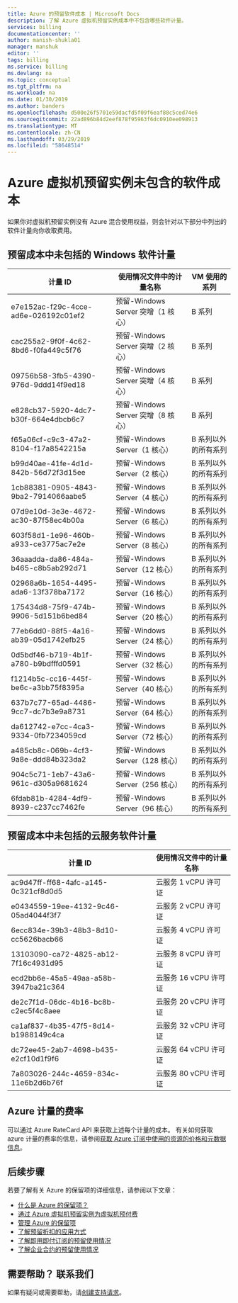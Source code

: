 ```yaml
---
title: Azure 的预留软件成本 | Microsoft Docs
description: 了解 Azure 虚拟机预留实例成本中不包含哪些软件计量。
services: billing
documentationcenter: ''
author: manish-shukla01
manager: manshuk
editor: ''
tags: billing
ms.service: billing
ms.devlang: na
ms.topic: conceptual
ms.tgt_pltfrm: na
ms.workload: na
ms.date: 01/30/2019
ms.author: banders
ms.openlocfilehash: d500e26f5701e59dacfd5f09f6eaf88c5ced74e6
ms.sourcegitcommit: 22ad896b84d2eef878f95963f6dc0910ee098913
ms.translationtype: MT
ms.contentlocale: zh-CN
ms.lasthandoff: 03/29/2019
ms.locfileid: "58648514"
---
```

# <a name="software-costs-not-included-with-azure-reserved-vm-instances"></a>Azure 虚拟机预留实例未包含的软件成本

如果你对虚拟机预留实例没有 Azure 混合使用权益，则会针对以下部分中列出的软件计量向你收取费用。

## <a name="windows-software-meters-not-included-in-reservation-cost"></a>预留成本中未包括的 Windows 软件计量

| 计量 ID | 使用情况文件中的计量名称 | VM 使用的系列 |
| ------- | ------------------------| --- |
| e7e152ac-f29c-4cce-ad6e-026192c01ef2 | 预留-Windows Server 突增（1 核心） | B 系列 |
| cac255a2-9f0f-4c62-8bd6-f0fa449c5f76 | 预留-Windows Server 突增（2 核心） | B 系列 |
| 09756b58-3fb5-4390-976d-9ddd14f9ed18 | 预留-Windows Server 突增（4 核心） | B 系列 |
| e828cb37-5920-4dc7-b30f-664e4dbcb6c7 | 预留-Windows Server 突增（8 核心） | B 系列 |
| f65a06cf-c9c3-47a2-8104-f17a8542215a | 预留-Windows Server（1 核心） | B 系列以外的所有系列 |
| b99d40ae-41fe-4d1d-842b-56d72f3d15ee | 预留-Windows Server（2 核心） | B 系列以外的所有系列 |
| 1cb88381-0905-4843-9ba2-7914066aabe5 | 预留-Windows Server（4 核心） | B 系列以外的所有系列 |
| 07d9e10d-3e3e-4672-ac30-87f58ec4b00a | 预留-Windows Server（6 核心） | B 系列以外的所有系列 |
| 603f58d1-1e96-460b-a933-ce3775ac7e2e | 预留-Windows Server（8 核心） | B 系列以外的所有系列 |
| 36aaadda-da86-484a-b465-c8b5ab292d71 | 预留-Windows Server（12 核心） | B 系列以外的所有系列 |
| 02968a6b-1654-4495-ada6-13f378ba7172 | 预留-Windows Server（16 核心） | B 系列以外的所有系列 |
| 175434d8-75f9-474b-9906-5d151b6bed84 | 预留-Windows Server（20 核心） | B 系列以外的所有系列 |
| 77eb6dd0-88f5-4a16-ab39-05d1742efb25 | 预留-Windows Server（24 核心） | B 系列以外的所有系列 |
| 0d5bdf46-b719-4b1f-a780-b9bdfffd0591 | 预留-Windows Server（32 核心） | B 系列以外的所有系列 |
| f1214b5c-cc16-445f-be6c-a3bb75f8395a | 预留-Windows Server（40 核心） | B 系列以外的所有系列 |
| 637b7c77-65ad-4486-9cc7-dc7b3e9a8731 | 预留-Windows Server（64 核心） | B 系列以外的所有系列 |
| da612742-e7cc-4ca3-9334-0fb7234059cd | 预留-Windows Server（72 核心） | B 系列以外的所有系列 |
| a485cb8c-069b-4cf3-9a8e-ddd84b323da2 | 预留-Windows Server（128 核心） | B 系列以外的所有系列 |
| 904c5c71-1eb7-43a6-961c-d305a9681624 | 预留-Windows Server（256 核心） | B 系列以外的所有系列 |
| 6fdab81b-4284-4df9-8939-c237cc7462fe | 预留-Windows Server（96 核心） | B 系列以外的所有系列 |

## <a name="cloud-services-software-meters-not-included-in-reservation-cost"></a>预留成本中未包括的云服务软件计量

| 计量 ID | 使用情况文件中的计量名称 |
| ------- | ------------------------|
|ac9d47ff-ff68-4afc-a145-0c321cf8d0d5|云服务 1 vCPU 许可证|
|e0434559-19ee-4132-9c46-05ad4044f3f7|云服务 2 vCPU 许可证|
|6ecc834e-39b3-48b3-8d10-cc5626bacb66|云服务 4 vCPU 许可证|
|13103090-ca72-4825-ab12-7f16c4931d95|云服务 8 vCPU 许可证|
|ecd2bb6e-45a5-49aa-a58b-3947ba21c364|云服务 16 vCPU 许可证|
|de2c7f1d-06dc-4b16-bc8b-c2ec5f4c8aee|云服务 20 vCPU 许可证|
|ca1af837-4b35-47f5-8d14-b1988149c4ca|云服务 32 vCPU 许可证|
|dc72ee45-2ab7-4698-b435-e2cf10d1f9f6|云服务 64 vCPU 许可证|
|7a803026-244c-4659-834c-11e6b2d6b76f|云服务 80 vCPU 许可证|

## <a name="rates-for-azure-meters"></a>Azure 计量的费率

可以通过 Azure RateCard API 来获取上述每个计量的成本。 有关如何获取 azure 计量的费率的信息，请参阅[获取 Azure 订阅中使用的资源的价格和元数据信息](https://msdn.microsoft.com/library/azure/mt219004)。

## <a name="next-steps"></a>后续步骤
若要了解有关 Azure 的保留项的详细信息，请参阅以下文章：

- [什么是 Azure 的保留项？](billing-save-compute-costs-reservations.md)
- [通过 Azure 虚拟机预留实例为虚拟机预付费](../virtual-machines/windows/prepay-reserved-vm-instances.md)
- [管理 Azure 的保留项](billing-manage-reserved-vm-instance.md)
- [了解预留折扣的应用方式](billing-understand-vm-reservation-charges.md)
- [了解即用即付订阅的预留使用情况](billing-understand-reserved-instance-usage.md)
- [了解企业合约的预留使用情况](billing-understand-reserved-instance-usage-ea.md)

## <a name="need-help-contact-us"></a>需要帮助？ 联系我们

如果有疑问或需要帮助，请[创建支持请求](https://go.microsoft.com/fwlink/?linkid=2083458)。
